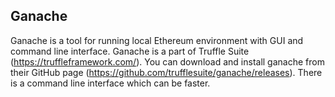 ## Ganache

Ganache is a tool for running local Ethereum environment with GUI and command line interface. Ganache is a part of Truffle Suite (https://truffleframework.com/). You can download and install ganache from their GitHub page (https://github.com/trufflesuite/ganache/releases). There is a command line interface which can be faster.

